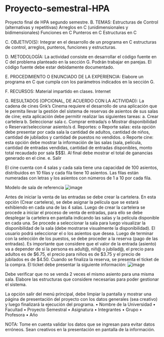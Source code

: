 # Proyecto-semestral-HPA
Proyecto final de HPA segundo semestre.
B.	TEMAS:
Estructuras de Control (alternativas y repetitivas)
Arreglos en C (unidimensionales y bidimensionales)
Funciones en C
Punteros en C
Estructuras en C

C.	OBJETIVO(S):
Integrar en el desarrollo de un programa en C estructuras de control, arreglos, punteros, funciones y estructuras.

D.	METODOLOGÍA: 
La actividad consiste en desarrollar el código fuente en C del problema planteado en la sección G. Podrán trabajar en parejas.
El código fuente debe estar debidamente documentado.

E.	PROCEDIMIENTO O ENUNCIADO DE LA EXPERIENCIA:
Elabore un programa en C que cumpla con los parámetros indicados en la sección G.

F.	RECURSOS:
Material impartido en clases.
Internet

G.	RESULTADOS (OPCIONAL, DE ACUERDO CON LA ACTIVIDAD):
La cadena de cines Gnk’s Cinema requiere el desarrollo de una aplicación que le permita llevar la gestión del sistema de reservas de asientos de sus salas de cine; esta aplicación debe permitir realizar las siguientes tareas:
a.	Crear cartelera
b.	Seleccionar sala
c.	Comprar entrada/s
o	Mostrar disponibilidad
o	Reservar/seleccionar asiento/s
d.	Reportes:
o	Reporte salas: esta opción debe presentar por cada sala la cantidad de adultos, cantidad de niños, cantidad de jubilados y cantidad de puestos no vendidos.
o	Reporte cine: esta opción debe mostrar la información de las salas (sala, película, cantidad de entradas vendidas, cantidad de entradas disponibles, monto total recaudado por sala $$$). Al final debe mostrar el total de ganancias generado en el cine.
e.	Salir

El cine cuenta con 4 salas y cada sala tiene una capacidad de 100 asientos, distribuidos en 10 filas y cada fila tiene 10 asientos. Las filas están numeradas con letras y los asientos con números de 1 a 10 por cada fila.


Modelo de sala de referencia
![image](https://github.com/user-attachments/assets/158e0750-e3d1-4162-b83d-01f13e365422)


Antes de iniciar la venta de las entradas se debe crear la cartelera. En esta opción (Crear cartelera), se debe asignar la película que se estará exhibiendo en cada una de las 4 salas.
Luego de crear la cartelera se procede a iniciar el proceso de venta de entradas, para ello se debe desplegar la cartelera en pantalla indicando las salas y la película disponible en cada una.
Se procede a seleccionar la sala para luego visualizar la disponibilidad de la sala (debe mostrarse visualmente la disponibilidad). El usuario podrá seleccionar el o los asientos que desea. Luego de terminar con la selección de los puestos, se debe proceder a la reserva (pago de las entradas).
Es importante que considere que el valor de la entrada (asiento) va a depender de si la persona es adult@, niñ@ o jubilad@, el precio para adultos es de $6.75, el precio para niños es de $3.75 y el precio de jubilados es de $4.50.
Cuando se finaliza la reserva, se presenta el ticket de la compra.
El ticket debe presentar la siguiente información:
![image](https://github.com/user-attachments/assets/d9693808-dcbd-4ebd-9cea-a6aa19a74374)


Debe verificar que no se venda 2 veces el mismo asiento para una misma sala.
Elabore las estructuras que considere necesarias para poder gestionar el sistema.

La opción salir del menú principal, debe limpiar la pantalla y mostrar una página de presentación del proyecto con los datos generales (sea creativo) y luego finalizará la ejecución del programa.
•	Nombre de la Universidad
•	Facultad
•	Proyecto Semestral
•	Asignatura
•	Integrantes
•	Grupo
•	Profesora
•	Año



NOTA: Tome en cuenta validar los datos que se ingresan para evitar datos erróneos.
Sean creativos en la presentación en pantalla de la información.

